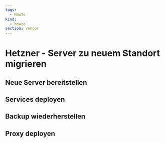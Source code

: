 ```yaml
---
tags:
  - HowTo
kind:
  - howto
section: vendor
---
```


# Hetzner - Server zu neuem Standort migrieren

## Neue Server bereitstellen

## Services deployen

## Backup wiederherstellen

## Proxy deployen
